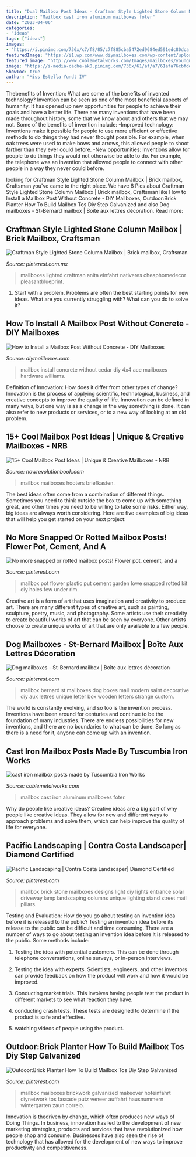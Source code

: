 ```yaml
---
title: "Dual Mailbox Post Ideas - Craftman Style Lighted Stone Column Mailbox"
description: "Mailbox cast iron aluminum mailboxes foter"
date: "2023-04-06"
categories:
- "ideas"
tags: ["ideas"]
images:
- "https://i.pinimg.com/736x/c7/f8/85/c7f885cba5472ed9684ed591edc80dca.jpg"
featuredImage: "https://i1.wp.com/www.diymailboxes.com/wp-content/uploads/2016/01/p1133569dt-e1452719372138.jpg?fit=266%2C493"
featured_image: "http://www.coblemetalworks.com/Images/mailboxes/youngmailboxstand.gif"
image: "https://s-media-cache-ak0.pinimg.com/736x/61/af/a7/61afa76cbfdd6999c85784236e7de36e.jpg"
ShowToc: true
author: "Miss Estella Yundt IV"
---
```



Thebenefits of Invention: What are some of the benefits of invented technology?
Invention can be seen as one of the most beneficial aspects of humanity. It has opened up new opportunities for people to achieve their goals and have a better life. There are many inventions that have been made throughout history, some that we know about and others that we may not. Some of the benefits of invention include: 
-Improved technology: Inventions make it possible for people to use more efficient or effective methods to do things they had never thought possible. For example, when oak trees were used to make bows and arrows, this allowed people to shoot farther than they ever could before. 
-New opportunities: Inventions allow for people to do things they would not otherwise be able to do. For example, the telephone was an invention that allowed people to connect with other people in a way they never could before.

	

		
looking for Craftman Style Lighted Stone Column Mailbox | Brick mailbox, Craftsman you've came to the right place. We have 8 Pics about Craftman Style Lighted Stone Column Mailbox | Brick mailbox, Craftsman like How to Install a Mailbox Post Without Concrete - DIY Mailboxes, Outdoor:Brick Planter How To Build Mailbox Tos Diy Step Galvanized and also Dog mailboxes - St-Bernard mailbox | Boîte aux lettres décoration. Read more:
		
    
## Craftman Style Lighted Stone Column Mailbox | Brick Mailbox, Craftsman

<img loading=lazy src="https://i.pinimg.com/736x/1b/64/dd/1b64dd38ff6d6c6ba8c484765db3b5ae--exterior.jpg" onerror="this.onerror=null;this.src='https://tse1.mm.bing.net/th?id=OIP.BDssdwB6FePViVdJ0Obd9gHaNF&amp;pid=15.1';" alt="Craftman Style Lighted Stone Column Mailbox | Brick mailbox, Craftsman">

_Source: pinterest.com.mx_

>mailboxes lighted craftman anita einfahrt nativeres cheaphomedecor pleasantblueprint. 

	

1. Start with a problem. Problems are often the best starting points for new ideas. What are you currently struggling with? What can you do to solve it? 

    
## How To Install A Mailbox Post Without Concrete - DIY Mailboxes

<img loading=lazy src="https://i1.wp.com/www.diymailboxes.com/wp-content/uploads/2016/01/p1133569dt-e1452719372138.jpg?fit=266%2C493" onerror="this.onerror=null;this.src='https://tse2.mm.bing.net/th?id=OIP.66I4AVo-L8uejLg1lxxXsAAAAA&amp;pid=15.1';" alt="How to Install a Mailbox Post Without Concrete - DIY Mailboxes">

_Source: diymailboxes.com_

>mailbox install concrete without cedar diy 4x4 ace mailboxes hardware williams. 

	

Definition of Innovation: How does it differ from other types of change?
Innovation is the process of applying scientific, technological, business, and creative concepts to improve the quality of life. Innovation can be defined in many ways, but one way is as a change in the way something is done. It can also refer to new products or services, or to a new way of looking at an old problem.

    
## 15+ Cool Mailbox Post Ideas | Unique &amp; Creative Mailboxes - NRB

<img loading=lazy src="https://nowrevolutionbook.com/wp-content/uploads/2020/04/mailbox-ideas-7.jpg" onerror="this.onerror=null;this.src='https://tse3.mm.bing.net/th?id=OIP.tYbRrpV9ZYnA-DHpd6-BTgHaMZ&amp;pid=15.1';" alt="15+ Cool Mailbox Post Ideas | Unique &amp; Creative Mailboxes - NRB">

_Source: nowrevolutionbook.com_

>mailbox mailboxes hooters briefkasten. 

	

The best ideas often come from a combination of different things. Sometimes you need to think outside the box to come up with something great, and other times you need to be willing to take some risks. Either way, big ideas are always worth considering. Here are five examples of big ideas that will help you get started on your next project: 

    
## No More Snapped Or Rotted Mailbox Posts! Flower Pot, Cement, And A

<img loading=lazy src="https://s-media-cache-ak0.pinimg.com/736x/61/af/a7/61afa76cbfdd6999c85784236e7de36e.jpg" onerror="this.onerror=null;this.src='https://tse2.mm.bing.net/th?id=OIP.VlllYLcvfCnk3p7reGcyiAHaMb&amp;pid=15.1';" alt="No more snapped or rotted mailbox posts! Flower pot, cement, and a">

_Source: pinterest.com_

>mailbox pot flower plastic put cement garden lowe snapped rotted kit diy holes few under rim. 

	

Creative art is a form of art that uses imagination and creativity to produce art. There are many different types of creative art, such as painting, sculpture, poetry, music, and photography. Some artists use their creativity to create beautiful works of art that can be seen by everyone. Other artists choose to create unique works of art that are only available to a few people.

    
## Dog Mailboxes - St-Bernard Mailbox | Boîte Aux Lettres Décoration

<img loading=lazy src="https://i.pinimg.com/736x/b2/8d/ab/b28dab0c03de5df6ecfa5a0b29fc6fba.jpg" onerror="this.onerror=null;this.src='https://tse3.mm.bing.net/th?id=OIP.dEZDEjHOc3b_YWLA-t_9NAHaJ3&amp;pid=15.1';" alt="Dog mailboxes - St-Bernard mailbox | Boîte aux lettres décoration">

_Source: pinterest.com_

>mailbox bernard st mailboxes dog boxes mail modern saint decorative diy aux lettres unique letter box wooden letters strange custom. 

	

The world is constantly evolving, and so too is the invention process. Inventions have been around for centuries and continue to be the foundation of many industries. There are endless possibilities for new inventions, and there are no boundaries to what can be done. So long as there is a need for it, anyone can come up with an invention.

    
## Cast Iron Mailbox Posts Made By Tuscumbia Iron Works

<img loading=lazy src="http://www.coblemetalworks.com/Images/mailboxes/youngmailboxstand.gif" onerror="this.onerror=null;this.src='https://tse1.mm.bing.net/th?id=OIP.uQsSMKS7iVdetQ9eCPCDqgAAAA&amp;pid=15.1';" alt="cast iron mailbox posts made by Tuscumbia Iron Works">

_Source: coblemetalworks.com_

>mailbox cast iron aluminum mailboxes foter. 

	

Why do people like creative ideas?
Creative ideas are a big part of why people like creative ideas. They allow for new and different ways to approach problems and solve them, which can help improve the quality of life for everyone.

    
## Pacific Landscaping | Contra Costa Landscaper| Diamond Certified

<img loading=lazy src="https://i.pinimg.com/736x/f0/ac/69/f0ac69ab99ac97392d2c3d1869c8299a--stone-mailbox-diy-brick-mailbox-ideas.jpg" onerror="this.onerror=null;this.src='https://tse3.mm.bing.net/th?id=OIP.HrIgmEDsk0QTYXnuhpaOxwHaJ3&amp;pid=15.1';" alt="Pacific Landscaping | Contra Costa Landscaper| Diamond Certified">

_Source: pinterest.com_

>mailbox brick stone mailboxes designs light diy lights entrance solar driveway lamp landscaping columns unique lighting stand street mail pillars. 

	

Testing and Evaluation: How do you go about testing an invention idea before it is released to the public?
Testing an invention idea before its release to the public can be difficult and time consuming. There are a number of ways to go about testing an invention idea before it is released to the public. Some methods include:
1) Testing the idea with potential customers. This can be done through telephone conversations, online surveys, or in-person interviews.

2) Testing the idea with experts. Scientists, engineers, and other inventors can provide feedback on how the product will work and how it would be improved.

3) Conducting market trials. This involves having people test the product in different markets to see what reaction they have.

4) conducting crash tests. These tests are designed to determine if the product is safe and effective.

5) watching videos of people using the product.

    
## Outdoor:Brick Planter How To Build Mailbox Tos Diy Step Galvanized

<img loading=lazy src="https://i.pinimg.com/736x/c7/f8/85/c7f885cba5472ed9684ed591edc80dca.jpg" onerror="this.onerror=null;this.src='https://tse3.mm.bing.net/th?id=OIP.4-FllpkCG9cL6sYj84aYbQHaFj&amp;pid=15.1';" alt="Outdoor:Brick Planter How To Build Mailbox Tos Diy Step Galvanized">

_Source: pinterest.com_

>mailbox mailboxes brickwork galvanized makeover hofeinfahrt diynetwork tos fassade putz veneer auffahrt hausnummern wintergarten zaun correio. 

	

Innovation is thedriven by change, which often produces new ways of Doing Things. In business, innovation has led to the development of new marketing strategies, products and services that have revolutionized how people shop and consume. Businesses have also seen the rise of technology that has allowed for the development of new ways to improve productivity and competitiveness.

